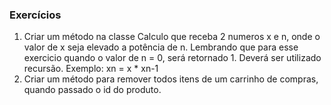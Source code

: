 ### Exercícios

1. Criar um método na classe Calculo que receba 2 numeros x e n, onde o valor de x seja elevado a potência de n. Lembrando que para esse exercicio quando o valor de n = 0, será retornado 1. Deverá ser utilizado recursão.
   Exemplo: xn = x * xn-1
2. Criar um método para remover todos itens de um carrinho de compras, quando passado o id do produto.